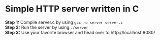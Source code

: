 # Simple HTTP server written in C
**Step 1:** Compile server.c by using ```gcc -o server server.c```  
**Step 2:** Run the server by using ```./server```  
**Step 3:** Use your favorite browser and head over to http://localhost:8080/

